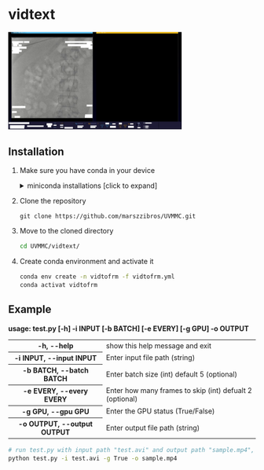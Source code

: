 <div align="left">

# vidtext 

<img src="image/sample.png" width="70%"/>
</div>

## Installation
1. Make sure you have conda in your device
    <details>
    <summary>miniconda installations [click to expand]</summary>

    **(skip this step if you already have one)**

    download
    ```bash
    wget https://repo.anaconda.com/miniconda/Miniconda3-latest-Linux-x86_64.sh
    ```
    install
    ```bash
    bash Miniconda3-latest-Linux-x86_64.sh -bfu -p 
    ```
    removing installation file and adding conda to the system path
    ```bash
    ~/miniconda3
    rm Miniconda3-latest-Linux-x86_64.sh
    ~/miniconda3/bin/conda init
    source ~/.bashrc
    ```
    </details>
2. Clone the repository
    ```
    git clone https://github.com/marszzibros/UVMMC.git
    ```
3. Move to the cloned directory
    ```bash
    cd UVMMC/vidtext/
    ```
4. Create conda environment and activate it 
    ```bash
    conda env create -n vidtofrm -f vidtofrm.yml
    conda activat vidtofrm
    ```
## Example

**usage: test.py [-h] -i INPUT [-b BATCH] [-e EVERY] [-g GPU] -o OUTPUT**

<table>
    <tr>
        <th>-h, --help</th>                 
        <td>show this help message and exit</td>
    </tr>
    <tr>
        <th>-i INPUT, --input INPUT</th>    
        <td>Enter input file path (string)</td>
    </tr>
    <tr>
        <th>-b BATCH, --batch BATCH</th>
        <td>Enter batch size (int) default 5 (optional)</td>
    </tr>
    <tr>
        <th>-e EVERY, --every EVERY</th>
        <td>Enter how many frames to skip (int) defualt 2 (optional)</td>
    </tr>
    <tr>
        <th>-g GPU, --gpu GPU</th>
        <td>Enter the GPU status (True/False)</td>
    </tr>
    <tr>
        <th>-o OUTPUT, --output OUTPUT</th>
        <td>Enter output file path (string)</td>
    </tr>

</table>

```bash
# run test.py with input path "test.avi" and output path "sample.mp4", and enable GPU acceleration
python test.py -i test.avi -g True -o sample.mp4
```





